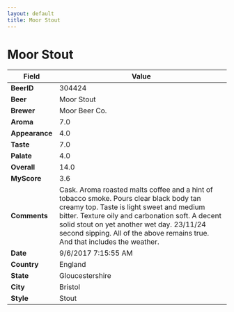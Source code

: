 ```yaml
---
layout: default
title: Moor Stout
---
```


# Moor Stout

| Field         | Value     |
|---------------|-----------|
| **BeerID** | 304424 |
| **Beer** | Moor Stout |
| **Brewer** | Moor Beer Co. |
| **Aroma** | 7.0 |
| **Appearance** | 4.0 |
| **Taste** | 7.0 |
| **Palate** | 4.0 |
| **Overall** | 14.0 |
| **MyScore** | 3.6 |
| **Comments** | Cask. Aroma roasted malts coffee and a hint of tobacco smoke. Pours clear black body tan creamy top. Taste is light sweet and medium bitter. Texture oily and carbonation soft. A decent solid stout on yet another wet day. 23/11/24 second sipping.  All of the above remains true. And that includes the weather. |
| **Date** | 9/6/2017 7:15:55 AM |
| **Country** | England |
| **State** | Gloucestershire |
| **City** | Bristol |
| **Style** | Stout |
